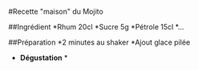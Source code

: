 #Recette "maison" du Mojito

##Ingrédient
*Rhum 20cl
*Sucre 5g
*Pétrole 15cl
*...

##Préparation
*2 minutes au shaker
*Ajout glace pilée

* **Dégustation** * 
